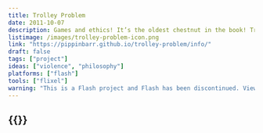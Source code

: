 ```yaml
---
title: Trolley Problem
date: 2011-10-07
description: Games and ethics! It’s the oldest chestnut in the book! Try your hand at the switch and see what you would do in a series of gruelling ethical challenges from the all-time classic ethical thought experiment from philosophy, the trolley problem! Choose wisely and well! No regrets!
listimage: /images/trolley-problem-icon.png
link: "https://pippinbarr.github.io/trolley-problem/info/"
draft: false
tags: ["project"]
ideas: ["violence", "philosophy"]
platforms: ["flash"]
tools: ["flixel"]
warning: "This is a Flash project and Flash has been discontinued. View the game's page for more information."
---
```


## {{<param title >}}
